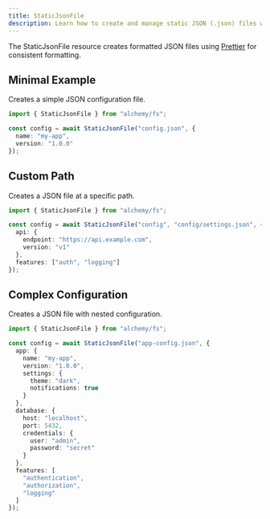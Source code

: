 ```yaml
---
title: StaticJsonFile
description: Learn how to create and manage static JSON (.json) files with proper formatting using Alchemy's FS provider.
---
```



The StaticJsonFile resource creates formatted JSON files using [Prettier](https://prettier.io/) for consistent formatting.

## Minimal Example

Creates a simple JSON configuration file.

```ts
import { StaticJsonFile } from "alchemy/fs";

const config = await StaticJsonFile("config.json", {
  name: "my-app",
  version: "1.0.0"
});
```

## Custom Path

Creates a JSON file at a specific path.

```ts
import { StaticJsonFile } from "alchemy/fs";

const config = await StaticJsonFile("config", "config/settings.json", {
  api: {
    endpoint: "https://api.example.com",
    version: "v1"
  },
  features: ["auth", "logging"]
});
```

## Complex Configuration

Creates a JSON file with nested configuration.

```ts
import { StaticJsonFile } from "alchemy/fs";

const config = await StaticJsonFile("app-config.json", {
  app: {
    name: "my-app",
    version: "1.0.0",
    settings: {
      theme: "dark",
      notifications: true
    }
  },
  database: {
    host: "localhost",
    port: 5432,
    credentials: {
      user: "admin",
      password: "secret"
    }
  },
  features: [
    "authentication",
    "authorization",
    "logging"
  ]
});
```
